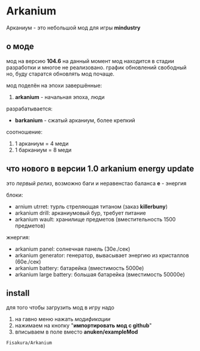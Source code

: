 # Arkanium
Арканиум - это небольшой мод для игры **mindustry**

## о моде
мод на версию **104.6**
на данный момент мод находится в стадии разработки и многое не реализовано.
график обновлений свободный но, буду старатся обновлять мод почаще.

мод поделён на эпохи
завершённые:
1. **arkanium** - начальная эпоха, люди

разрабатывается:
- **barkanium** - сжатый арканиум, более крепкий

соотношение:
1. 1 арканиум = 4 меди
2. 1 барканиум = 8 меди

## что нового в версии 1.0 arkanium energy update
это *первый релиз*, возможно баги и неравенстао баланса
**e** - энергия

блоки:
- arnium utrret: турль стреляющая титаном (заказ **killerbuny**)
- arkanium drill: арканиумовый бур, требует питание
- arkanium wault: хранилище предметов (вместительность 1500 предметов)

жнергия:
- arkanium panel: солнечная панель (30e./сек)
- arkanium generator: генератор, вывасывает энергию из кристаллов (60e./сек)
- arkanium battery: батарейка (вместимость 5000e)
- arkanium large battery: большая батарейка (вместимость 50000e)

## install
для того чтобы загрузить мод в игру надо
1. на гавно меню нажать *модификации*
2. нажимаем на кнопку "**импортировать мод с github**"
4. вписываем в поле вместо **anuken/exampleMod**
```
Fisakura/Arkanium
```